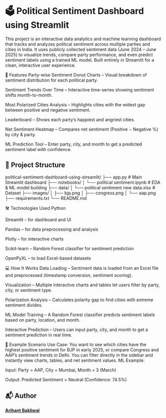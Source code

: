 # 🗳️ Political Sentiment Dashboard using Streamlit


This project is an interactive data analytics and machine learning dashboard that tracks and analyzes political sentiment across multiple parties and cities in India.
It uses publicly collected sentiment data (June 2024 – June 2025) to visualize trends, compare party performance, and even predict sentiment labels using a trained ML model.
Built entirely in Streamlit for a clean, interactive user experience.


🚀 Features
Party-wise Sentiment Donut Charts – Visual breakdown of sentiment distribution for each political party.

Sentiment Trends Over Time – Interactive time-series showing sentiment shifts month-to-month.

Most Polarized Cities Analysis – Highlights cities with the widest gap between positive and negative sentiment.

Leaderboard – Shows each party’s happiest and angriest cities.

Net Sentiment Heatmap – Compares net sentiment (Positive − Negative %) by city & party.

ML Prediction Tool – Enter party, city, and month to get a predicted sentiment label with confidence.



## 📂 Project Structure

political-sentiment-dashboard-using-streamlit/
├── app.py # Main Streamlit dashboard
├── notebooks/
│ └── political sentiment.ipynb # EDA & ML model building
├── data/
│ └── political sentiment new data.xlsx # Dataset
├── images/
│ ├── bjp.png
│ ├── congress.png
│ └── aap.png
├── requirements.txt
└── README.md




🛠️ Technologies Used
Python

Streamlit – for dashboard and UI

Pandas – for data preprocessing and analysis

Plotly – for interactive charts

Scikit-learn – Random Forest classifier for sentiment prediction

OpenPyXL – to load Excel-based datasets



💻 How It Works
Data Loading – Sentiment data is loaded from an Excel file and preprocessed (timestamp conversion, sentiment scoring).

Visualization – Multiple interactive charts and tables let users filter by party, city, or sentiment type.

Polarization Analysis – Calculates polarity gap to find cities with extreme sentiment divides.

ML Model Training – A Random Forest classifier predicts sentiment labels based on party, location, and month.

Interactive Prediction – Users can input party, city, and month to get a sentiment prediction in real time.


📄 Example Scenario
Use Case:
You want to see which cities have the highest positive sentiment for BJP in early 2025, or compare Congress and AAP’s sentiment trends in Delhi.
You can filter directly in the sidebar and instantly view charts, tables, and net sentiment values.
ML Example:

Input: Party = AAP, City = Mumbai, Month = 3 (March)

Output: Predicted Sentiment = Neutral (Confidence: 74.5%)


## 📬 Author  

[**Arihant Bakliwal**](https://github.com/arihantbakliwal)  



